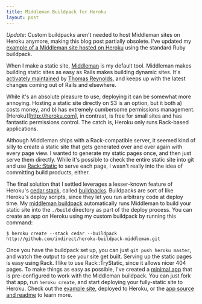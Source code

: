 ```yaml
---
title: Middleman Buildpack for Heroku
layout: post
---
```


*Update*: Custom buildpacks aren't needed to host Middleman sites on Heroku anymore, making this blog post partially obsolete. I've updated my [example of a Middleman site hosted on Heroku](https://github.com/indirect/middleman-heroku-static-app) using the standard Ruby buildpack.

When I make a static site, [Middleman][mm] is my default tool. Middleman makes building static sites as easy as Rails makes building dynamic sites. It's [activately maintained][mmgithub] by [Thomas Reynolds][tdreyno], and keeps up with the latest changes coming out of Rails and elsewhere.

[mm]: http://middlemanapp.com/
[mmgithub]: https://github.com/middleman/middleman/
[tdreyno]: http://twitter.com/tdreyno

While it's an absolute pleasure to use, deploying it can be somewhat more annoying. Hosting a static site directly on S3 is an option, but it both a) costs money, and b) has extremely cumbersome permissions management. [Heroku][http://heroku.com], in contrast, is free for small sites and has fantastic permissions control. The catch is, Heroku only runs Rack-based applications.

Although Middleman ships with a Rack-compatible server, it seemed kind of silly to create a static site that gets generated over and over again with every page view. I wanted to generate my static pages once, and then just serve them directly. While it's possible to check the entire static site into git and use [Rack::Static][rackstatic] to serve each page, I wasn't really into the idea of committing build products, either.

[rackstatic]: http://rack.rubyforge.org/doc/classes/Rack/Static.html

The final solution that I settled leverages a lesser-known feature of Heroku's [cedar stack][cedar], called [buildpacks][buildpacks]. Buildpacks are sort of like Heroku's deploy scripts, since they let you run arbitrary code at deploy time. My [middleman buildpack][mmbp] automatically runs Middleman to build your static site into the `./build` directory as part of the deploy process. You can create an app on Heroku using my custom buildpack by running this command:

    $ heroku create --stack cedar --buildpack http://github.com/indirect/heroku-buildpack-middleman.git

[cedar]: https://devcenter.heroku.com/articles/cedar
[buildpacks]: https://devcenter.heroku.com/articles/buildpacks
[mmbp]: https://github.com/indirect/heroku-buildpack-middleman

Once you have the buildpack set up, you can just `git push heroku master`, and watch the output to see your site get built. Serving up the static pages is easy using Rack. I like to use Rack::TryStatic, since it allows nicer 404 pages. To make things as easy as possible, I've created a [minimal app][mmapp] that is pre-configured to work with the Middleman buildpack. You can just fork that app, run `heroku create`, and start deploying your fully-static site to Heroku. Check out the [example site][ex], deployed to Heroku, or the [app source and readme][mmapp] to learn more.

[mmapp]: https://github.com/indirect/middleman-heroku-static-app
[ex]: http://middleman-heroku-static-app.herokuapp.com/
